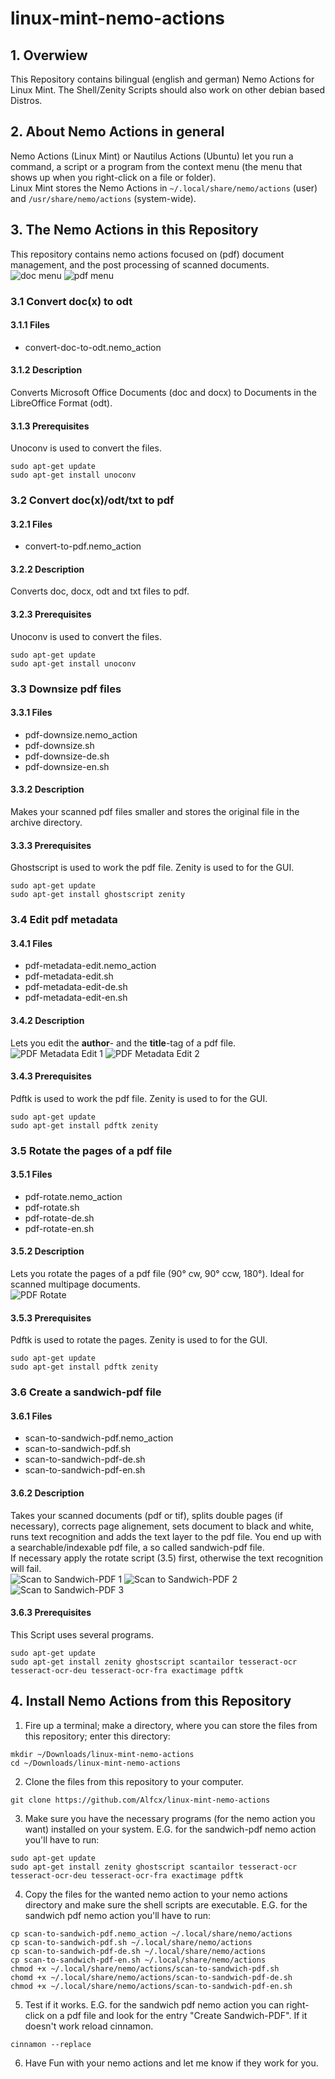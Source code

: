 linux-mint-nemo-actions
=======================
## 1. Overwiew ##
This Repository contains bilingual (english and german) Nemo Actions for Linux Mint. The Shell/Zenity Scripts should also work on other debian based Distros.

## 2. About Nemo Actions in general ##
Nemo Actions (Linux Mint) or Nautilus Actions (Ubuntu) let you run a command, a script or a program from the context menu (the menu that shows up when you right-click on a file or folder).<br>
Linux Mint stores the Nemo Actions in <code>~/.local/share/nemo/actions</code> (user) and <code>/usr/share/nemo/actions</code> (system-wide).

## 3. The Nemo Actions in this Repository ##
This repository contains nemo actions focused on (pdf) document management, and the post processing of scanned documents.<br>
![doc menu](screenshots/doc-menu.png)
![pdf menu](screenshots/pdf-menu.png)

### 3.1 Convert doc(x) to odt ###
#### 3.1.1 Files ####
* convert-doc-to-odt.nemo_action

#### 3.1.2 Description ####
Converts Microsoft Office Documents (doc and docx) to Documents in the LibreOffice Format (odt).

#### 3.1.3 Prerequisites ###
Unoconv is used to convert the files.
<pre><code>sudo apt-get update
sudo apt-get install unoconv</code></pre>
### 3.2 Convert doc(x)/odt/txt to pdf ###
#### 3.2.1 Files ####
* convert-to-pdf.nemo_action

#### 3.2.2 Description ####
Converts doc, docx, odt and txt files to pdf.

#### 3.2.3 Prerequisites ####
Unoconv is used to convert the files.
<pre><code>sudo apt-get update
sudo apt-get install unoconv</code></pre>
### 3.3 Downsize pdf files ###
#### 3.3.1 Files ####
* pdf-downsize.nemo_action
* pdf-downsize.sh
* pdf-downsize-de.sh
* pdf-downsize-en.sh

#### 3.3.2 Description ####
Makes your scanned pdf files smaller and stores the original file in the archive directory.

#### 3.3.3 Prerequisites ####
Ghostscript is used to work the pdf file. Zenity is used to for the GUI. 
<pre><code>sudo apt-get update
sudo apt-get install ghostscript zenity</code></pre>
### 3.4 Edit pdf metadata ###
#### 3.4.1 Files ####
* pdf-metadata-edit.nemo_action
* pdf-metadata-edit.sh
* pdf-metadata-edit-de.sh
* pdf-metadata-edit-en.sh

#### 3.4.2 Description ####
Lets you edit the <b>author</b>- and the <b>title</b>-tag of a pdf file.<br>
![PDF Metadata Edit 1](screenshots/pdf-edit-metadata-1.png)
![PDF Metadata Edit 2](screenshots/pdf-edit-metadata-2.png)

#### 3.4.3 Prerequisites ####
Pdftk is used to work the pdf file. Zenity is used to for the GUI.
<pre><code>sudo apt-get update
sudo apt-get install pdftk zenity</code></pre>
### 3.5 Rotate the pages of a pdf file ###
#### 3.5.1 Files ####
* pdf-rotate.nemo_action
* pdf-rotate.sh
* pdf-rotate-de.sh
* pdf-rotate-en.sh

#### 3.5.2 Description ####
Lets you rotate the pages of a pdf file (90° cw, 90° ccw, 180°). Ideal for scanned multipage documents.<br>
![PDF Rotate](screenshots/pdf-rotate.png)

#### 3.5.3 Prerequisites ####
Pdftk is used to rotate the pages. Zenity is used to for the GUI.
<pre><code>sudo apt-get update
sudo apt-get install pdftk zenity</code></pre>

### 3.6 Create a sandwich-pdf file ###
#### 3.6.1 Files ####
* scan-to-sandwich-pdf.nemo_action
* scan-to-sandwich-pdf.sh
* scan-to-sandwich-pdf-de.sh
* scan-to-sandwich-pdf-en.sh

#### 3.6.2 Description ####
Takes your scanned documents (pdf or tif), splits double pages (if necessary), corrects page alignement, sets document to black and white, runs text recognition and adds the text layer to the pdf file. You end up with a searchable/indexable pdf file, a so called sandwich-pdf file.<br>
If necessary apply the rotate script (3.5) first, otherwise the text recognition will fail.<br>
![Scan to Sandwich-PDF 1](screenshots/scan-to-sandwich-pdf-1.png)
![Scan to Sandwich-PDF 2](screenshots/scan-to-sandwich-pdf-2.png)
![Scan to Sandwich-PDF 3](screenshots/scan-to-sandwich-pdf-3.png)

#### 3.6.3 Prerequisites ####
This Script uses several programs. 
<pre><code>sudo apt-get update
sudo apt-get install zenity ghostscript scantailor tesseract-ocr tesseract-ocr-deu tesseract-ocr-fra exactimage pdftk</code></pre>

## 4. Install Nemo Actions from this Repository ##
1. Fire up a terminal; make a directory, where you can store the files from this repository; enter this directory:
<pre><code>mkdir ~/Downloads/linux-mint-nemo-actions
cd ~/Downloads/linux-mint-nemo-actions</code></pre>

2. Clone the files from this repository to your computer.
<pre><code>git clone https://github.com/Alfcx/linux-mint-nemo-actions</code></pre>

3. Make sure you have the necessary programs (for the nemo action you want) installed on your system. E.G. for the sandwich-pdf nemo action you'll have to run:
<pre><code>sudo apt-get update
sudo apt-get install zenity ghostscript scantailor tesseract-ocr tesseract-ocr-deu tesseract-ocr-fra exactimage pdftk</code></pre>

4. Copy the files for the wanted nemo action to your nemo actions directory and make sure the shell scripts are executable.  E.G. for the sandwich pdf nemo action you'll have to run:
<pre><code>cp scan-to-sandwich-pdf.nemo_action ~/.local/share/nemo/actions
cp scan-to-sandwich-pdf.sh ~/.local/share/nemo/actions
cp scan-to-sandwich-pdf-de.sh ~/.local/share/nemo/actions
cp scan-to-sandwich-pdf-en.sh ~/.local/share/nemo/actions
chmod +x ~/.local/share/nemo/actions/scan-to-sandwich-pdf.sh
chomd +x ~/.local/share/nemo/actions/scan-to-sandwich-pdf-de.sh
chmod +x ~/.local/share/nemo/actions/scan-to-sandwich-pdf-en.sh</code></pre>
5. Test if it works. E.G. for the sandwich pdf nemo action you can right-click on a pdf file and look for the entry "Create Sandwich-PDF". If it doesn't work reload cinnamon.
<pre><code>cinnamon --replace</code></pre>
6. Have Fun with your nemo actions and let me know if they work for you. 